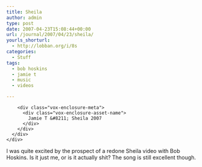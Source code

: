 ```yaml
---
title: Sheila
author: admin
type: post
date: 2007-04-23T15:08:44+00:00
url: /journal/2007/04/23/sheila/
yourls_shorturl:
  - http://lobban.org/i/8s
categories:
  - Stuff
tags:
  - bob hoskins
  - jamie t
  - music
  - videos

---
```

<div class="vox-enclosure vox-enclosure-center vox-enclosure-extra-large vox-video-enclosure">
  <div class="vox-enclosure-inner">
    <div class="vox-enclosure-list">
      <div class="vox-enclosure-item vox-video-asset vox-last">
        <div class="vox-enclosure-image">
        </div>
        
        <div class="vox-enclosure-meta">
          <div class="vox-enclosure-asset-name">
            Jamie T &#8211; Sheila 2007
          </div>
        </div>
      </div>
    </div>
  </div>
</div>

<div>
  I was quite excited by the prospect of a redone Sheila video with Bob Hoskins. Is it just me, or is it actually shit? The song is still excellent though.
</div>